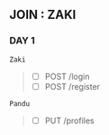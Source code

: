 ## JOIN : ZAKI

### DAY 1
`Zaki`
> - [ ] POST /login
> - [ ] POST /register

`Pandu`
> - [ ] PUT /profiles